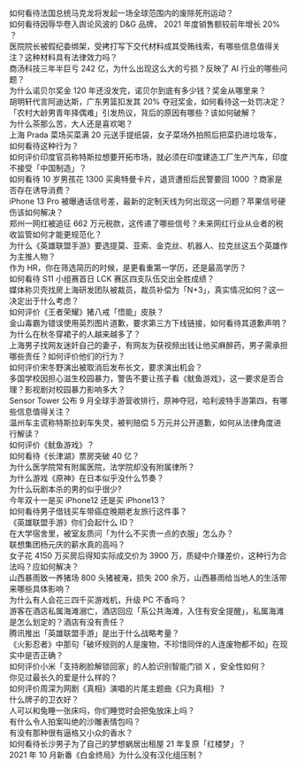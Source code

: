 如何看待法国总统马克龙将发起一场全球范围内的废除死刑运动？  
如何看待因辱华卷入舆论风波的 D&G 品牌， 2021 年度销售额较前年增长 20% ？  
医院院长被假纪委绑架，受拷打写下交代材料成其受贿线索，有哪些信息值得关注？这种材料具有法律效力吗？  
商汤科技三年半巨亏 242 亿，为什么出现这么大的亏损？反映了 AI 行业的哪些问题？  
为什么诺贝尔奖金 120 年还没发完，诺贝尔到底有多少钱？奖金从哪里来？  
胡明轩代言阿迪达斯，广东男篮扣发其 20% 夺冠奖金，如何看待这一处罚决定？  
「农村大龄男青年择偶难」引发热议，背后的原因有哪些？该如何破解？  
为什么茶那么苦，大人还是喜欢喝？  
上海 Prada 菜场买菜满 20 元送手提纸袋，女子菜场外拍照后把菜扔进垃圾车，如何看待这种行为？  
如何评价印度官员称特斯拉想要开拓市场，就必须在印度建造工厂生产汽车，印度不接受「中国制造」？  
如何看待 10 岁男孩花 1300 买奥特曼卡片，退货遭拒后民警要回 1000 ？商家是否存在诱导消费？  
iPhone 13 Pro 被曝通话信号差，最新的定制天线为何出现这一问题？苹果信号硬伤该如何解决？  
郑州一网红被追征 662 万元税款，这传递了哪些信号？未来网红行业从业者的税收监管如何才能更规范化？  
为什么《英雄联盟手游》要选提莫、亚索、金克丝、机器人、拉克丝这五个英雄作为主推人物？  
作为 HR，你在筛选简历的时候，是更看重第一学历，还是最高学历？  
如何看待 S11 小组赛首日 LCK 赛区四支队伍交出全胜成绩？  
媒体称贝壳找房上海研发团队被裁员，裁员补偿为「N+3」，真实情况如何？这一决定出于什么考虑？  
如何评价《王者荣耀》猪八戒「悟能」皮肤？  
金山毒霸为错误使用英烈图片道歉，要求第三方下线链接，如何看待其道歉声明？  
为什么在秋冬穿裙子的人越来越多了？  
上海男子找网友迷奸自己的妻子，有网友为获视频出钱让他买麻醉药，男子需承担哪些责任？如何评价他们的行为？  
如何评价宋冬野演出被取消后发布长文，要求演出机会？  
多国学校因担心滋生校园暴力，警告不要让孩子看《鱿鱼游戏》，这一要求是否合理？影视剧对校园暴力影响多大？  
Sensor Tower 公布 9 月全球手游营收排行，原神夺冠，哈利波特手游第四，有哪些信息值得关注？  
温州车主谎称特斯拉刹车失灵，被判赔偿 5 万元并公开道歉，如何从法律角度进行解读？  
如何评价《鱿鱼游戏》？  
如何看待《长津湖》票房突破 40 亿？  
为什么医学院常有附属医院，法学院却没有附属律所？  
为什么游戏《原神》在日本似乎没什么节奏？  
为什么玩剧本杀的男的似乎很少?  
今年双十一是买 iPhone12 还是买 iPhone13？  
如何看待男子借钱买车带癌症晚期老友旅行这件事？  
《英雄联盟手游》你们会起什么 ID？  
在大学宿舍里，被室友质问「为什么不买贵一点的衣服」怎么办？  
联想集团杨元庆的薪水真的高吗？  
女子花 4150 万买房后得知实际成交价为 3900 万，质疑中介赚差价，这种行为合法吗？应如何解决？  
山西暴雨致一养猪场 800 头猪被淹，损失 200 余万，山西暴雨给当地人的生活带来哪些具体影响？  
为什么有人会花三四千买游戏机，升级 PC 不香吗？  
游客在酒店私属海滩溺亡，酒店回应「系公共海滩，入住有安全提醒」，私属海滩是怎么划定的？酒店有没有责任？  
腾讯推出「英雄联盟手游」是出于什么战略考量？  
《火影忍者》中那句「破坏规则的人是废物，不珍惜同伴的人连废物都不如」在现实中是否正确？  
如何评价小米「支持刷脸解锁回家」的人脸识别智能门锁 X ，安全性如何？  
你见过最长久的爱是什么样的？  
如何评价周深为网剧《真相》演唱的片尾主题曲《只为真相》？  
什么牌子的卫衣好？  
人可以和兔睡一张床吗，你们睡觉时会把兔放床上吗？  
有什么令人拍案叫绝的沙雕表情包吗？  
有没有那种很有逼格又小众的香水？  
如何看待长沙男子为了自己的梦想蜗居出租屋 21 年复原「红楼梦」？  
2021 年 10 月新番《白金终局》为什么没有汉化组压制？  

